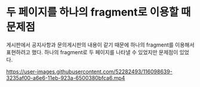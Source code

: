 # 두 페이지를 하나의 fragment로 이용할 때 문제점
 게시판에서 공지사항과 문의게시판의 내용이 같기 때문에 하나의 fragment를 이용해서 표현하려고 했다.
 하나의 fragment로 두 페이지를 나타낼 수 있었지만 문제점이 있었다.
 
 https://user-images.githubusercontent.com/52282493/116098639-3235af00-a6e6-11eb-923a-6500380bfca6.mp4
 
 
 
